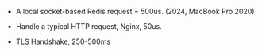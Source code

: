 
- A local socket-based Redis request = 500us. (2024, MacBook Pro 2020)
- Handle a typical HTTP request, Nginx, 50us.

- TLS Handshake, 250-500ms
